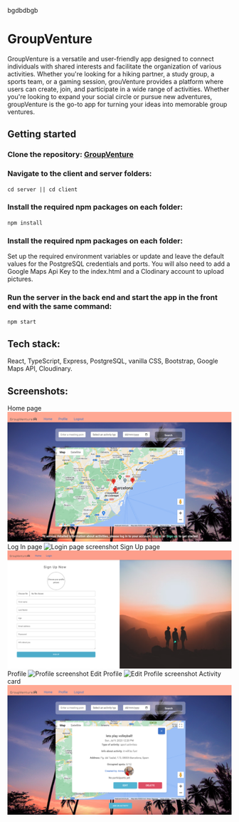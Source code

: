 bgdbdbgb

# **GroupVenture** 
GroupVenture is a versatile and user-friendly app designed to connect individuals with shared interests and facilitate the organization of various activities. Whether you're looking for a hiking partner, a study group, a sports team, or a gaming session, grouVenture provides a platform where users can create, join, and participate in a wide range of activities. Whether you're looking to expand your social circle or pursue new adventures, groupVenture is the go-to app for turning your ideas into memorable group ventures.

## **Getting started**
### Clone the repository: [GroupVenture](https://github.com/AnnaKucherenko1/GroupVenture)
### Navigate to the client and server folders:
```console
cd server || cd client
```
### Install the required npm packages on each folder:

```console
npm install
```
### Install the required npm packages on each folder:
Set up the required environment variables or update and leave the default values for the PostgreSQL credentials and ports.
You will also need to add a Google Maps Api Key to the index.html and a Clodinary account to upload pictures. 
### Run the server in the back end and start the app in the front end with the same command:
```console
npm start 
```
## **Tech stack:** 
React, TypeScript, Express, PostgreSQL, vanilla CSS, Bootstrap, Google Maps API, Cloudinary. 
## **Screenshots**:
Home page
![Home page screenshot](./screenshots/homepage.png)
Log In page
![Login page screenshot](./screenshots/login.png)
Sign Up page
![Signup page screenshot](./screenshots/signUp.png)
Profile
![Profile screenshot](./screenshots/profile.png)
Edit Profile
![Edit Profile screenshot](./screenshots/editProfile.png)
Activity card
![Activity card screenshot](./screenshots/activityCard.png)